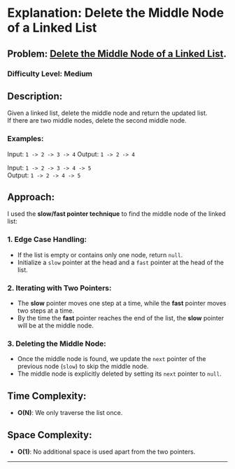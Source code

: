 # **Explanation: Delete the Middle Node of a Linked List**

## **Problem:** [Delete the Middle Node of a Linked List](https://leetcode.com/problems/delete-the-middle-node-of-a-linked-list/description/?envType=study-plan-v2&envId=leetcode).

### Difficulty Level: Medium

## **Description:**
Given a linked list, delete the middle node and return the updated list.  
If there are two middle nodes, delete the second middle node.

### **Examples:**
Input: `1 -> 2 -> 3 -> 4` 
Output: `1 -> 2 -> 4`  

Input: `1 -> 2 -> 3 -> 4 -> 5`  
Output: `1 -> 2 -> 4 -> 5`  

## **Approach:**
I used the **slow/fast pointer technique** to find the middle node of the linked list:

### 1. **Edge Case Handling:**
   - If the list is empty or contains only one node, return `null`.
   - Initialize a `slow` pointer at the head and a `fast` pointer at the head of the list.

### 2. **Iterating with Two Pointers:**
   - The **slow** pointer moves one step at a time, while the **fast** pointer moves two steps at a time.
   - By the time the **fast** pointer reaches the end of the list, the **slow** pointer will be at the middle node.

### 3. **Deleting the Middle Node:**
   - Once the middle node is found, we update the `next` pointer of the previous node (`slow`) to skip the middle node.
   - The middle node is explicitly deleted by setting its `next` pointer to `null`.

## **Time Complexity:**
- **O(N)**: We only traverse the list once.

## **Space Complexity:**
- **O(1)**: No additional space is used apart from the two pointers.

---
